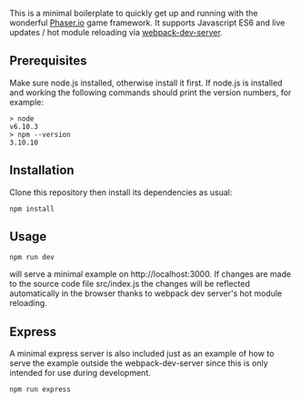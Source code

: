 This is a minimal boilerplate to quickly get up and running with the wonderful [Phaser.io](https://phaser.io) game framework. It supports Javascript ES6 and live updates / hot module reloading via [webpack-dev-server](https://github.com/webpack/webpack-dev-server).

## Prerequisites

Make sure node.js installed, otherwise install it first. If node.js is installed and working the following commands should print the version numbers, for example:

```
> node
v6.10.3
> npm --version
3.10.10
```

## Installation

Clone this repository then install its dependencies as usual:

```
npm install
```

## Usage

```
npm run dev
```

will serve a minimal example on http://localhost:3000. If changes are made to the source code file src/index.js the changes will be reflected automatically in the browser thanks to webpack dev server's hot module reloading.

## Express

A minimal express server is also included just as an example of how to serve the example outside the webpack-dev-server since this is only intended for use during development.

```
npm run express
```

